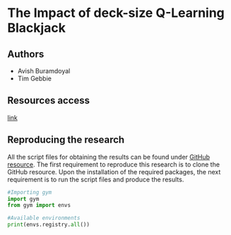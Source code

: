 # The Impact of deck-size Q-Learning Blackjack

## Authors 
-	Avish Buramdoyal
- Tim Gebbie

## Resources access

[link](https://www.google.com)


## Reproducing the research 
All the script files for obtaining the results can be found under [GitHub resource](https://github.com/avb1597/The-Impact-of-deck-size-Q-Learning-Blackjack). The first requirement to reproduce this research is to clone the GitHub resource. Upon the installation of the required packages, the next requirement is to run the script files and produce the results.

```python
#Importing gym
import gym
from gym import envs

#Available environments
print(envs.registry.all())
```



